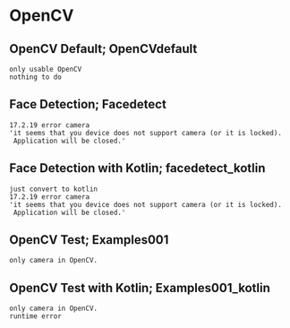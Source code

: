 # OpenCV

## OpenCV Default; OpenCVdefault

	only usable OpenCV
	nothing to do

## Face Detection; Facedetect

	17.2.19 error camera
	'it seems that you device does not support camera (or it is locked).
	 Application will be closed.'
	 
## Face Detection with Kotlin; facedetect_kotlin

	just convert to kotlin
	17.2.19 error camera
	'it seems that you device does not support camera (or it is locked).
	 Application will be closed.'

## OpenCV Test; Examples001

	only camera in OpenCV.

## OpenCV Test with Kotlin; Examples001_kotlin

	only camera in OpenCV.
	runtime error
